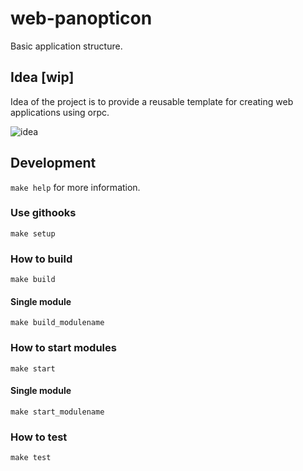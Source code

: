 # web-panopticon
Basic application structure.

## Idea [wip]

Idea of the project is to provide a reusable template for creating web applications using orpc.

![idea](https://github.com/wenrir/web-panopticon/blob/main/misc/Concept.png)

## Development 

`make help` for more information.

### Use githooks

`make setup`

### How to build

`make build`

#### Single module

`make build_modulename`

### How to start modules

`make start`

#### Single module

`make start_modulename`

### How to test

`make test`

